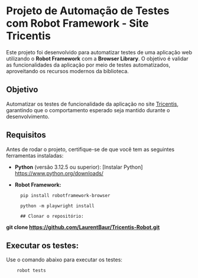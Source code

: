 # Projeto de Automação de Testes com Robot Framework - Site Tricentis

Este projeto foi desenvolvido para automatizar testes de uma aplicação web utilizando o **Robot Framework** com a **Browser Library**. O objetivo é validar as funcionalidades da aplicação por meio de testes automatizados, aproveitando os recursos modernos da biblioteca.

## Objetivo

Automatizar os testes de funcionalidade da aplicação no site [Tricentis](https://sampleapp.tricentis.com/101/index.php), garantindo que o comportamento esperado seja mantido durante o desenvolvimento.

## Requisitos

Antes de rodar o projeto, certifique-se de que você tem as seguintes ferramentas instaladas:

- **Python** (versão 3.12.5 ou superior): [Instalar Python] https://www.python.org/downloads/

- **Robot Framework:**  

        pip install robotframework-browser

        python -m playwright install

        ## Clonar o repositório:

**git clone https://github.com/LaurentBaur/Tricentis-Robot.git**

## Executar os testes:
Use o comando abaixo para executar os testes:
 
        robot tests